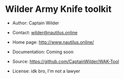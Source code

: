 Wilder Army Knife toolkit
===========================================

* Author:         Captain Wilder
* Contact:        wilder@nautilus.online
* Home page:      http://www.nautilus.online/

* Documentation:  Coming soon
* Source:         https://github.com/CaptainWilder/WAK-Tool
* License:        idk bro, I'm not a lawyer
